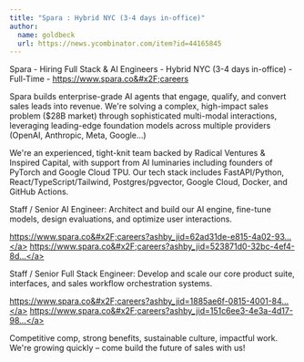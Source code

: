 ```yaml
---
title: "Spara : Hybrid NYC (3-4 days in-office)"
author:
  name: goldbeck
  url: https://news.ycombinator.com/item?id=44165845
---
```

Spara - Hiring Full Stack &amp; AI Engineers - Hybrid NYC (3-4 days in-office) - Full-Time - <a href="https:&#x2F;&#x2F;www.spara.co&#x2F;careers" rel="nofollow">https:&#x2F;&#x2F;www.spara.co&#x2F;careers</a>

Spara builds enterprise-grade AI agents that engage, qualify, and convert sales leads into revenue. We&#x27;re solving a complex, high-impact sales problem ($28B market) through sophisticated multi-modal interactions, leveraging leading-edge foundation models across multiple providers (OpenAI, Anthropic, Meta, Google...)

We&#x27;re an experienced, tight-knit team backed by Radical Ventures &amp; Inspired Capital, with support from AI luminaries including founders of PyTorch and Google Cloud TPU. Our tech stack includes FastAPI&#x2F;Python, React&#x2F;TypeScript&#x2F;Tailwind, Postgres&#x2F;pgvector, Google Cloud, Docker, and GitHub Actions.

Staff &#x2F; Senior AI Engineer: Architect and build our AI engine, fine-tune models, design evaluations, and optimize user interactions.

<a href="https:&#x2F;&#x2F;www.spara.co&#x2F;careers?ashby_jid=62ad31de-e815-4a02-93ae-28caa596ceaa" rel="nofollow">https:&#x2F;&#x2F;www.spara.co&#x2F;careers?ashby_jid=62ad31de-e815-4a02-93...</a> <a href="https:&#x2F;&#x2F;www.spara.co&#x2F;careers?ashby_jid=523871d0-32bc-4ef4-8da0-daca542122ea" rel="nofollow">https:&#x2F;&#x2F;www.spara.co&#x2F;careers?ashby_jid=523871d0-32bc-4ef4-8d...</a>

Staff &#x2F; Senior Full Stack Engineer: Develop and scale our core product suite, interfaces, and sales workflow orchestration systems.

<a href="https:&#x2F;&#x2F;www.spara.co&#x2F;careers?ashby_jid=1885ae6f-0815-4001-84db-495a3ad36284" rel="nofollow">https:&#x2F;&#x2F;www.spara.co&#x2F;careers?ashby_jid=1885ae6f-0815-4001-84...</a> <a href="https:&#x2F;&#x2F;www.spara.co&#x2F;careers?ashby_jid=151c6ee3-4e3a-4d17-98bf-532fd7990950" rel="nofollow">https:&#x2F;&#x2F;www.spara.co&#x2F;careers?ashby_jid=151c6ee3-4e3a-4d17-98...</a>

Competitive comp, strong benefits, sustainable culture, impactful work. We&#x27;re growing quickly – come build the future of sales with us!
<JobApplication />
